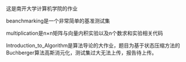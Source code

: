 这是南开大学计算机学院的作业

beanchmarking是一个非常简单的基准测试集

multiplication是n×n矩阵与向量内积实验以及n个数求和实验相关代码

Introduction_to_Algorithm是算法导论的大作业，题目为基于状态压缩方法的Buchberger算法高斯消元化，测试集过大无法上传，报告待上传。

